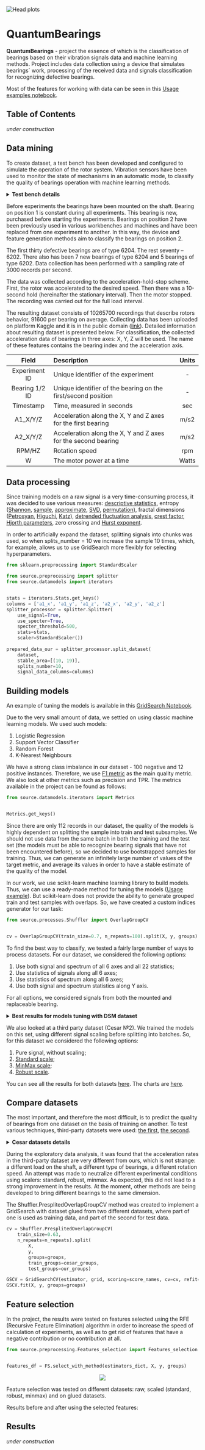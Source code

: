 
![Head plots](experiments/images/ReadMe/header_img.png)

# QuantumBearings

**QuantumBearings** - project the essence of which is the classification of bearings based on their vibration signals data and machine learning methods. Project includes data collection using a device that simulates bearings` work, processing of the received data and signals classification for recognizing defective bearings.

Most of the features for working with data can be seen in this [Usage examples notebook](https://nbviewer.jupyter.org/github/RuslanBabudzhan/QuantumBearings/blob/master/notebooks/UsageExamples.ipynb "Usage examples").



## Table of Contents
_under construction_

## **Data mining**
To create dataset, a test bench has been developed and configured to simulate the operation of the rotor system. Vibration sensors have been used to monitor the state of mechanisms in an automatic mode, to classify the quality of bearings operation with machine learning methods.

<details>
<summary><b>Test bench details</b></summary>
<img src="experiments/images/ReadMe/drawing.png" alt="drawing" width="600"/>
<img src="experiments/images/ReadMe/test bench.png" alt="test bench" width="600"/>

The control unit is powered by a standard current of 220 V. Inside the control unit there is a 30 V power supply powering a motor.
External control comes from the Arduino. At the input, the Arduino receives the rotation speed, and at the output it supplies a PWM signal, the frequency of which is generated by the PID controller. The regulator has been tuned and calibrated so that the motor accelerates to 1500 rpm, then maintains this speed and then also slowly decelerates to 200 rpm. This has been done so that the experimental procedure is similar to each other for any bearing. Thus, for the further analysis it is proposed to use a stationary time section of the installation with a constant shaft rotation frequency. This is a section with an interval of 10 to 20 s.

</details>

Before experiments the bearings have been mounted on the shaft. Bearing on position 1 is constant during all experiments. This bearing is new, purchased before starting the experiments. Bearings on position 2 have been previously used in various workbenches and machines and have been replaced from one experiment to another. In this way, the device and feature generation methods aim to classify the bearings on position 2.

The first thirty defective bearings are of type 6204. The rest seventy – 6202. There also has been 7 new bearings of type 6204 and 5 bearings of type 6202.  Data collection has been performed with a sampling rate of 3000 records per second.

The data was collected according to the acceleration-hold-stop scheme. First, the rotor was accelerated to the desired speed. Then there was a 10-second hold (hereinafter the stationary interval). Then the motor stopped. The recording was carried out for the full load interval.

The resulting dataset consists of 10265700 recordings that describe rotors behavior, 91600 per bearing on average. Collecting data has been uploaded on platform Kaggle and it is in the public domain ([link](https://www.kaggle.com/isaienkov/bearing-classification)). Detailed information about resulting dataset is presented below. For classification, the collected acceleration data of bearings in three axes: X, Y, Z will be used. The name of these features contains the bearing index and the acceleration axis.


| Field            | Description                                                        | Units |
| :--------------: |:------------------------------------------------------------------ | :----:|
| Experiment ID	   | Unique identifier of the experiment                                |   -   |
| Bearing 1/2 ID   |	Unique identifier of the bearing on the first/second position   |	-   |
| Timestamp	       |Time, measured in seconds                                           |	sec |
| A1_X/Y/Z         |	Acceleration along the X, Y and Z axes for the first bearing    |  m/s2 |
| A2_X/Y/Z         |	Acceleration along the X, Y and Z axes for the second bearing   |  m/s2 |
| RPM/HZ           |	Rotation speed                                                  | rpm   |
| W	               |The motor power at a time                                           |Watts  |

## **Data processing**
Since training models on a raw signal is a very time-consuming process, it was decided to use various measures: [descriptive statistics](https://en.wikipedia.org/wiki/Descriptive_statistics), entropy ([Shannon](https://towardsdatascience.com/the-intuition-behind-shannons-entropy-e74820fe9800), [sample](https://en.wikipedia.org/wiki/Sample_entropy), [approximate](https://en.wikipedia.org/wiki/Approximate_entropy), [SVD](https://en.wikipedia.org/wiki/Singular_value_decomposition), [permutation](https://www.researchgate.net/publication/315504491_Permutation_Entropy_New_Ideas_and_Challenges)), fractal dimensions ([Petrosyan](https://hal.inria.fr/inria-00442374/document), [Higuchi](https://en.wikipedia.org/wiki/Higuchi_dimension), [Katz](https://hal.inria.fr/inria-00442374/document)), [detrended fluctuation analysis](https://en.wikipedia.org/wiki/Detrended_fluctuation_analysis), [crest factor](https://en.wikipedia.org/wiki/Crest_factor), [Hjorth parameters](https://en.wikipedia.org/wiki/Hjorth_parameters), zero crossing and [Hurst exponent](https://en.wikipedia.org/wiki/Hurst_exponent).

In order to artificially expand the dataset, splitting signals into chunks was used, so when splits_number = 10 we increase the sample 10 times, which, for example, allows us to use GridSearch more flexibly for selecting hyperparameters.
```python
from sklearn.preprocessing import StandardScaler

from source.preprocessing import splitter
from source.datamodels import iterators


stats = iterators.Stats.get_keys()
columns = ['a1_x', 'a1_y', 'a1_z', 'a2_x', 'a2_y', 'a2_z']
splitter_processor = splitter.Splitter(
    use_signal=True, 
    use_specter=True, 
    specter_threshold=500, 
    stats=stats, 
    scaler=StandardScaler())
                                       
prepared_data_our = splitter_processor.split_dataset(
    dataset, 
    stable_area=[(10, 19)], 
    splits_number=10, 
    signal_data_columns=columns)
```

## **Building models**

An example of tuning the models is available in this [GridSearch Notebook](https://nbviewer.jupyter.org/github/RuslanBabudzhan/QuantumBearings/blob/master/notebooks/GridSearch.ipynb "Usage examples").

Due to the very small amount of data, we settled on using classic machine learning models. We used such models:
1. Logistic Regression
2. Support Vector Classifier
3. Random Forest
4. K-Nearest Neighbours

We have a strong class imbalance in our dataset - 100 negative and 12 positive instances. Therefore, we use [F1 metric](https://en.wikipedia.org/wiki/F-score) as the main quality metric. We also look at other metrics such as precision and TPR. The metrics available in the project can be found as follows:
```python
from source.datamodels.iterators import Metrics


Metrics.get_keys()
```

Since there are only 112 records in our dataset, the quality of the models is highly dependent on splitting the sample into train and test subsamples. We should not use data from the same batch in both the training and the test set (the models must be able to recognize bearing signals that have not been encountered before), so we decided to use bootstrapped samples for training. Thus, we can generate an infinitely large number of values of the target metric, and average its values in order to have a stable estimate of the quality of the model.

In our work, we use scikit-learn machine learning library to build models. Thus, we can use a ready-made method for tuning the models ([Usage example](https://scikit-learn.org/stable/modules/generated/sklearn.model_selection.GridSearchCV.html "sklearn GridSearch")). But scikit-learn does not provide the ability to generate grouped train and test samples with overlaps. So, we have created a custom indices generator for our task:

```python
from source.processes.Shuffler import OverlapGroupCV


cv = OverlapGroupCV(train_size=0.7, n_repeats=100).split(X, y, groups)
```

To find the best way to classify, we tested a fairly large number of ways to process datasets. For our dataset, we considered the following options:
1. Use both signal and spectrum of all 6 axes and all 22 statistics;
2. Use statistics of signals along all 6 axes;
3. Use statistics of spectrum along all 6 axes;
4. Use both signal and spectrum statistics along Y axis.

For all options, we considered signals from both the mounted and replaceable bearing.

<details>
<summary><b>Best results for models tuning with DSM dataset</b></summary>

The best option was to train the model on signal statistics. Best F1 score: 84%
<img src="experiments/images/ReadMe/bar_DSM_GS_AXYZ_signal_22stats_6_11_2021_4_11_2021.png" alt="GridSearch Bar" width="600"/>
<img src="experiments/images/ReadMe/kde_DSM_GS_AXYZ_signal_22stats_6_11_2021_4_11_2021.png" alt="GridSearch KDE" width="600"/>
<img src="experiments/images/ReadMe/box_DSM_GS_AXYZ_signal_22stats_6_11_2021_4_11_2021.png" alt="GridSearch Box" width="600"/>
</details>

We also looked at a third party dataset (Cesar №2). We trained the models on this set, using different signal scaling before splitting into batches. So, for this dataset we considered the following options:
1. Pure signal, without scaling;
2. [Standard scale](https://scikit-learn.org/stable/modules/generated/sklearn.preprocessing.StandardScaler.html "Standard scaler");
3. [MinMax scale](https://scikit-learn.org/stable/modules/generated/sklearn.preprocessing.MinMaxScaler.html "MinMax scaler");
4. [Robust scale](https://scikit-learn.org/stable/modules/generated/sklearn.preprocessing.RobustScaler.html "Robust scaler").

You can see all the results for both datasets [here](). The charts are [here]().
## **Compare datasets**
The most important, and therefore the most difficult, is to predict the quality of bearings from one dataset on the basis of training on another. To test various techniques, third-party datasets were used: [the first](https://zenodo.org/record/3898942#.YYwp_Lp8KUnhttps://zenodo.org/record/3898942#.YYwp_Lp8KUn), [the second](https://zenodo.org/record/5084405#.YYwp_bp8KUm).

<details>
<summary><b>Cesar datasets details</b></summary>

The essence of the experiment is close to ours: data is collected from two bearings: the first is stationary and in good condition, the second removable and has 5 stages of damage: from intact to very shabby. Each experiment was run three times, to ensure that small differences due to uncontrollable variables were distributed evenly across all records.

| Parameters       | Description                                                        | Units |
| :--------------: |:------------------------------------------------------------------:| :----:|
| Experiment ID	   | Unique identifier of the experiment                                |   -   |
| Speed            | Rotor speed: 200, 350, 500                                         |  rpm  |
| Fault level      | The failure depth: F0, F1 (.006), F2 (.014), F3 (.019), F4 (.027)  |  mm   |
| Record number    | Identifier of experiment repeat: 1, 2, 3                           |   -   |
| Sample rate      | Number of records per second: 40                                   |  kHz  |
| Bearings         | FAG 22205E1K                                                       |   -   |
| Load             | Load on trabsmission: 1.4                                          | kN    |

</details>

During the exploratory data analysis, it was found that the acceleration rates in the third-party dataset are very different from ours, which is not strange: a different load on the shaft, a different type of bearings, a different rotation speed. An attempt was made to neutralize different experimental conditions using scalers: standard, robust, minmax. As expected, this did not lead to a strong improvement in the results. At the moment, other methods are being developed to bring different bearings to the same dimension.

The Shuffler.PresplitedOverlapGroupCV method was created to implement a GridSearch with dataset glued from two different datasets, where part of one is used as training data, and part of the second for test data.

```python
cv = Shuffler.PresplitedOverlapGroupCV(
    train_size=0.63, 
    n_repeats=n_repeats).split(
        X, 
        y, 
        groups=groups, 
        train_groups=cesar_groups, 
        test_groups=our_groups)

GSCV = GridSearchCV(estimator, grid, scoring=score_names, cv=cv, refit="f1")
GSCV.fit(X, y, groups=groups)
```

## **Feature selection**

In the project, the results were tested on features selected using the RFE (Recursive Feature Elimination) algorithm in order to increase the speed of calculation of experiments, as well as to get rid of features that have a negative contribution or no contribution at all.

```python
from source.preprocessing.Features_selection import Features_selection


features_df = FS.select_with_method(estimators_dict, X, y, groups)
```

<p align="center">
  <img src=experiments/images/ReadMe/selected_features_preview.png>
</p>

Feature selection was tested on different datasets: raw, scaled (standard, robust, minmax) and on glued datasets.

Results before and after using the selected features:


## **Results**
_under construction_
